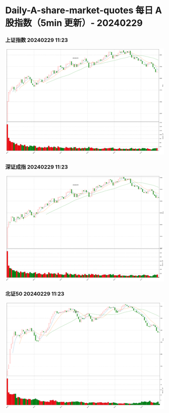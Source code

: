 
# Daily-A-share-market-quotes 每日 A 股指数（5min 更新）- 20240229

### 上证指数 20240229 11:23
![](./fig/2024/2/20240229-sh000001.png)

### 深证成指 20240229 11:23
![](./fig/2024/2/20240229-sz399001.png)

### 北证50 20240229 11:23
![](./fig/2024/2/20240229-bj899050.png)

